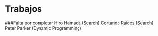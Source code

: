 # Trabajos
###Falta por completar
Hiro Hamada (Search)
Cortando Raices (Search)
Peter Parker (Dynamic Programming)
